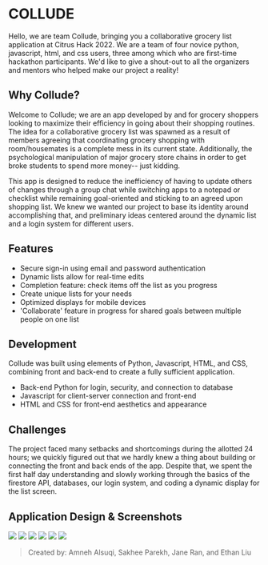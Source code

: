 # COLLUDE
Hello, we are team Collude, bringing you a collaborative grocery list application at Citrus Hack 2022. We are a team of four novice python, javascript, html, and css users, three among which who are first-time hackathon participants. We'd like to give a shout-out to all the organizers and mentors who helped make our project a reality!

## Why Collude?
Welcome to Collude; we are an app developed by and for grocery shoppers looking to maximize their efficiency in going about their shopping routines. The idea for a collaborative grocery list was spawned as a result of members agreeing that coordinating grocery shopping with room/housemates is a complete mess in its current state. Additionally, the psychological manipulation of major grocery store chains in order to get broke students to spend more money-- just kidding. 


This app is designed to reduce the inefficiency of having to update others of changes through a group chat while switching apps to a notepad or checklist while remaining goal-oriented and sticking to an agreed upon shopping list. We knew we wanted our project to base its identity around accomplishing that, and preliminary ideas centered around the dynamic list and a login system for different users. 

## Features
- Secure sign-in using email and password authentication
- Dynamic lists allow for real-time edits
- Completion feature: check items off the list as you progress
- Create unique lists for your needs
- Optimized displays for mobile devices
- 'Collaborate' feature in progress for shared goals between multiple people on one list


## Development

Collude was built using elements of Python, Javascript, HTML, and CSS, combining front and back-end to create a fully sufficient application. 
- Back-end Python for login, security, and connection to database
- Javascript for client-server connection and front-end
- HTML and CSS for front-end aesthetics and appearance

## Challenges

The project faced many setbacks and shortcomings during the allotted 24 hours; we quickly figured out that we hardly knew a thing about building or connecting the front and back ends of the app. Despite that, we spent the first half day understanding and slowly working through the basics of the firestore API, databases, our login system, and coding a dynamic display for the list screen.



## Application Design & Screenshots
![](https://snipboard.io/zp5Tei.jpg) 
![](https://snipboard.io/p69HYG.jpg) 
![](https://snipboard.io/MrDliv.jpg) 
![](https://snipboard.io/LphzrG.jpg)
![](https://snipboard.io/Pn26z7.jpg)
![](https://snipboard.io/iMAb2d.jpg)



> Created by: Amneh Alsuqi, Sakhee Parekh, Jane Ran, and Ethan Liu
